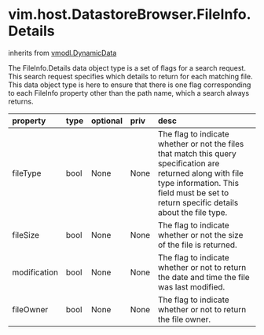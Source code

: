 vim.host.DatastoreBrowser.FileInfo.Details
==========================================
inherits from [vmodl.DynamicData](docs/vmodl.DynamicData.md)


The FileInfo.Details data object type is a set of flags for a search request.   This search request specifies which details to return for each matching file.   This data object type is here to ensure that there is one flag corresponding to   each FileInfo property other than the path name, which a search always returns.

| property | type | optional | priv | desc |
|:---------|:-----|:---------|:-----|:-----|
| fileType | bool | None | None | The flag to indicate whether or not the files that match this query   specification are returned along with file type information. This field must   be set to return specific details about the file type. |
| fileSize | bool | None | None | The flag to indicate whether or not the size of the file is returned. |
| modification | bool | None | None | The flag to indicate whether or not to return the date and time the file was   last modified. |
| fileOwner | bool | None | None | The flag to indicate whether or not to return the file owner. |


